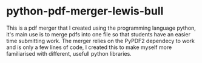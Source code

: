 # python-pdf-merger-lewis-bull
This is a pdf merger that I created using the programming language python, it's main use is to merge pdfs into one file so that students have an easier time submitting work.
The merger relies on the PyPDF2 dependecy to work and is only a few lines of code, I created this to make myself more familiarised with different, usefull python libraries.
